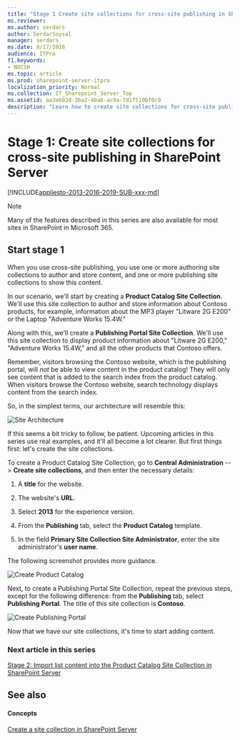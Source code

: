 ```yaml
---
title: "Stage 1 Create site collections for cross-site publishing in SharePoint Server"
ms.reviewer: 
ms.author: serdars
author: SerdarSoysal
manager: serdars
ms.date: 9/17/2016
audience: ITPro
f1.keywords:
- NOCSH
ms.topic: article
ms.prod: sharepoint-server-itpro
localization_priority: Normal
ms.collection: IT_Sharepoint_Server_Top
ms.assetid: aa3e602d-3ba2-40a6-ac9a-7d1f510bf0c9
description: "Learn how to create site collections for cross-site publishing in SharePoint Server."
---
```


# Stage 1: Create site collections for cross-site publishing in SharePoint Server

[!INCLUDE[appliesto-2013-2016-2019-SUB-xxx-md](../includes/appliesto-2013-2016-2019-SUB-xxx-md.md)]
  
> [!NOTE]
> Many of the features described in this series are also available for most sites in SharePoint in Microsoft 365. 
  
## Start stage 1

When you use cross-site publishing, you use one or more authoring site collections to author and store content, and one or more publishing site collections to show this content.
  
In our scenario, we'll start by creating a **Product Catalog Site Collection**. We'll use this site collection to author and store information about Contoso products, for example, information about the MP3 player "Litware 2G E200" or the Laptop "Adventure Works 15.4W." 
  
Along with this, we'll create a **Publishing Portal Site Collection**. We'll use this site collection to display product information about "Litware 2G E200," "Adventure Works 15.4W," and all the other products that Contoso offers. 
  
Remember, visitors browsing the Contoso website, which is the publishing portal, will  *not*  be able to view content in the product catalog! They will only see content that is added to the search index from the product catalog. When visitors browse the Contoso website, search technology displays content from the search index. 
  
So, in the simplest terms, our architecture will resemble this:
  
![Site Architecture](../media/OTCSP_SiteArchitecture.png)
  
If this seems a bit tricky to follow, be patient. Upcoming articles in this series use real examples, and it'll all become a lot clearer. But first things first: let's create the site collections.
  
To create a Product Catalog Site Collection, go to **Central Administration** --> **Create site collections**, and then enter the necessary details: 
  
1. A **title** for the website. 
    
2. The website's **URL**. 
    
3. Select **2013** for the experience version. 
    
4. From the **Publishing** tab, select the **Product Catalog** template. 
    
5. In the field **Primary Site Collection Site Administrator**, enter the site administrator's **user name**. 
    
The following screenshot provides more guidance.
  
![Create Product Catalog](../media/OTCSP_CreateProductCatalog.PNG)
  
Next, to create a Publishing Portal Site Collection, repeat the previous steps, except for the following difference: from the **Publishing** tab, select **Publishing Portal**. The title of this site collection is **Contoso**. 
  
![Create Publishing Portal](../media/OTCSP_CreatePublishingPortal.PNG)
  
Now that we have our site collections, it's time to start adding content.
  
### Next article in this series

[Stage 2: Import list content into the Product Catalog Site Collection in SharePoint Server](stage-2-import-list-content-into-the-product-catalog-site-collection.md)
  
## See also

#### Concepts

[Create a site collection in SharePoint Server](../sites/create-a-site-collection.md)

